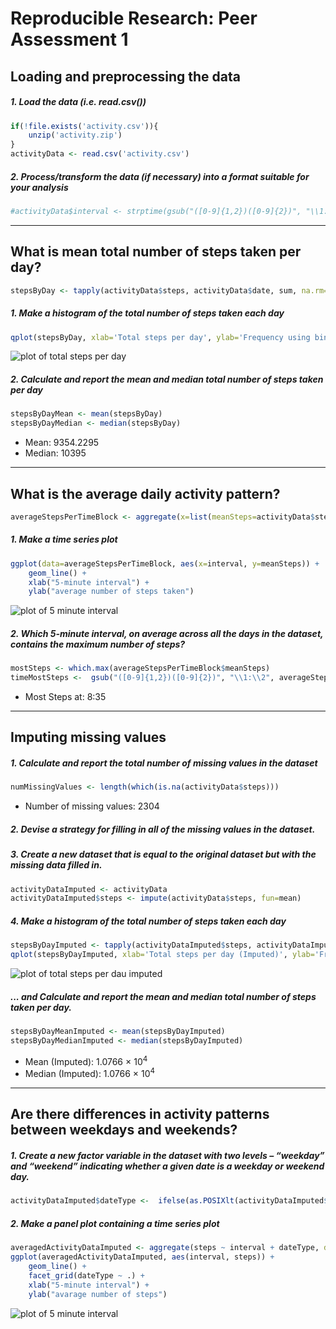 # Reproducible Research: Peer Assessment 1



## Loading and preprocessing the data
##### 1. Load the data (i.e. read.csv())

```r
if(!file.exists('activity.csv')){
    unzip('activity.zip')
}
activityData <- read.csv('activity.csv')
```
##### 2. Process/transform the data (if necessary) into a format suitable for your analysis

```r
#activityData$interval <- strptime(gsub("([0-9]{1,2})([0-9]{2})", "\\1:\\2", activityData$interval), format='%H:%M')
```

-----

## What is mean total number of steps taken per day?

```r
stepsByDay <- tapply(activityData$steps, activityData$date, sum, na.rm=TRUE)
```

##### 1. Make a histogram of the total number of steps taken each day

```r
qplot(stepsByDay, xlab='Total steps per day', ylab='Frequency using binwith 500', binwidth=500)
```

![plot of total steps per day](figure/PA1_template1.png) 

##### 2. Calculate and report the mean and median total number of steps taken per day

```r
stepsByDayMean <- mean(stepsByDay)
stepsByDayMedian <- median(stepsByDay)
```
* Mean: 9354.2295
* Median:  10395

-----

## What is the average daily activity pattern?

```r
averageStepsPerTimeBlock <- aggregate(x=list(meanSteps=activityData$steps), by=list(interval=activityData$interval), FUN=mean, na.rm=TRUE)
```

##### 1. Make a time series plot

```r
ggplot(data=averageStepsPerTimeBlock, aes(x=interval, y=meanSteps)) +
    geom_line() +
    xlab("5-minute interval") +
    ylab("average number of steps taken") 
```

![plot of 5 minute interval](figure/PA1_template2.png) 

##### 2. Which 5-minute interval, on average across all the days in the dataset, contains the maximum number of steps?

```r
mostSteps <- which.max(averageStepsPerTimeBlock$meanSteps)
timeMostSteps <-  gsub("([0-9]{1,2})([0-9]{2})", "\\1:\\2", averageStepsPerTimeBlock[mostSteps,'interval'])
```

* Most Steps at: 8:35

----

## Imputing missing values
##### 1. Calculate and report the total number of missing values in the dataset 

```r
numMissingValues <- length(which(is.na(activityData$steps)))
```

* Number of missing values: 2304

##### 2. Devise a strategy for filling in all of the missing values in the dataset.
##### 3. Create a new dataset that is equal to the original dataset but with the missing data filled in.

```r
activityDataImputed <- activityData
activityDataImputed$steps <- impute(activityData$steps, fun=mean)
```


##### 4. Make a histogram of the total number of steps taken each day 

```r
stepsByDayImputed <- tapply(activityDataImputed$steps, activityDataImputed$date, sum)
qplot(stepsByDayImputed, xlab='Total steps per day (Imputed)', ylab='Frequency using binwith 500', binwidth=500)
```

![plot of total steps per dau imputed](figure/PA1_template3.png) 

##### ... and Calculate and report the mean and median total number of steps taken per day. 

```r
stepsByDayMeanImputed <- mean(stepsByDayImputed)
stepsByDayMedianImputed <- median(stepsByDayImputed)
```
* Mean (Imputed): 1.0766 &times; 10<sup>4</sup>
* Median (Imputed):  1.0766 &times; 10<sup>4</sup>


----

## Are there differences in activity patterns between weekdays and weekends?
##### 1. Create a new factor variable in the dataset with two levels – “weekday” and “weekend” indicating whether a given date is a weekday or weekend day.


```r
activityDataImputed$dateType <-  ifelse(as.POSIXlt(activityDataImputed$date)$wday %in% c(0,6), 'weekend', 'weekday')
```

##### 2. Make a panel plot containing a time series plot


```r
averagedActivityDataImputed <- aggregate(steps ~ interval + dateType, data=activityDataImputed, mean)
ggplot(averagedActivityDataImputed, aes(interval, steps)) + 
    geom_line() + 
    facet_grid(dateType ~ .) +
    xlab("5-minute interval") + 
    ylab("avarage number of steps")
```

![plot of 5 minute interval](figure/PA1_template4.png) 


